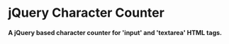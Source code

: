 <div>
    <h1>jQuery Character Counter</h1>
    <h4>A jQuery based character counter for 'input' and 'textarea' HTML tags.</h4>
</div>
